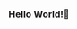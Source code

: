### Hello World!👋

<!--
**Sahithi-R-Rao/Sahithi-R-Rao** is a ✨ _special_ ✨ repository because its `README.md` (this file) appears on your GitHub profile.

Here are some ideas to get you started:

- :books: Currently pursuing Bachelors' in Information Technology at SSN College of Engineering.
- 🌱 I’m currently learning ML, DL and IT Automation.
- 👯 I’m looking to collaborate on ML, especially CNN.
- 🤔 I’m looking for help with Flutter and React.
- 💬 Ask me about Python, C++, and anything related to DSA!
- 😄 Pronouns: she/her
-->
